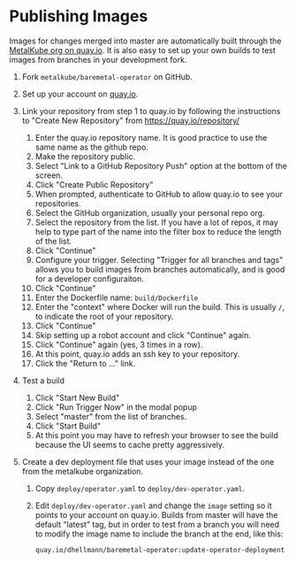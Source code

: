 Publishing Images
=================

Images for changes merged into master are automatically built through
the [MetalKube org on
quay.io](https://quay.io/repository/metalkube/baremetal-operator). It
is also easy to set up your own builds to test images from branches in
your development fork.

1. Fork `metalkube/baremetal-operator` on GitHub.
2. Set up your account on [quay.io](https://quay.io).
3. Link your repository from step 1 to quay.io by following the
   instructions to "Create New Repository" from
   https://quay.io/repository/

   1. Enter the quay.io repository name. It is good practice to use
      the same name as the github repo.
   2. Make the repository public.
   3. Select "Link to a GitHub Repository Push" option at the bottom
      of the screen.
   4. Click "Create Public Repository"
   5. When prompted, authenticate to GitHub to allow quay.io to see
      your repositories.
   6. Select the GitHub organization, usually your personal repo org.
   7. Select the repository from the list. If you have a lot of repos,
      it may help to type part of the name into the filter box to
      reduce the length of the list.
   8. Click "Continue"
   9. Configure your trigger. Selecting "Trigger for all branches and
      tags" allows you to build images from branches automatically,
      and is good for a developer configuraiton.
   10. Click "Continue"
   11. Enter the Dockerfile name: `build/Dockerfile`
   12. Enter the "context" where Docker will run the build. This is
       usually `/`, to indicate the root of your repository.
   13. Click "Continue"
   14. Skip setting up a robot account and click "Continue" again.
   15. Click "Continue" again (yes, 3 times in a row).
   16. At this point, quay.io adds an ssh key to your repository.
   17. Click the "Return to ..." link.

4. Test a build

   1. Click "Start New Build"
   2. Click "Run Trigger Now" in the modal popup
   3. Select "master" from the list of branches.
   4. Click "Start Build"
   5. At this point you may have to refresh your browser to see the
      build because the UI seems to cache pretty aggressively.

5. Create a dev deployment file that uses your image instead of the
   one from the metalkube organization.

   1. Copy `deploy/operator.yaml` to `deploy/dev-operator.yaml`.
   2. Edit `deploy/dev-operator.yaml` and change the `image` setting
      so it points to your account on quay.io. Builds from master will
      have the default "latest" tag, but in order to test from a
      branch you will need to modify the image name to include the
      branch at the end, like this:

          quay.io/dhellmann/baremetal-operator:update-operator-deployment
